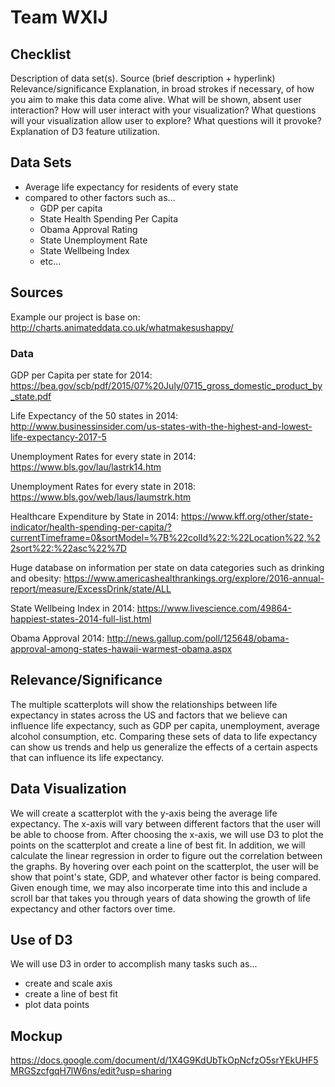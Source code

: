 # Team WXIJ

## Checklist

Description of data set(s).
Source (brief description + hyperlink)
Relevance/significance
Explanation, in broad strokes if necessary, of how you aim to make this data come alive.
What will be shown, absent user interaction?
How will user interact with your visualization?
What questions will your visualization allow user to explore? What questions will it provoke?
Explanation of D3 feature utilization.

## Data Sets
- Average life expectancy for residents of every state
- compared to other factors such as...
  - GDP per capita
  - State Health Spending Per Capita 
  - Obama Approval Rating 
  - State Unemployment Rate 
  - State Wellbeing Index 
  - etc...

## Sources
Example our project is base on:
http://charts.animateddata.co.uk/whatmakesushappy/

### Data
GDP per Capita per state for 2014:
https://bea.gov/scb/pdf/2015/07%20July/0715_gross_domestic_product_by_state.pdf

Life Expectancy of the 50 states in 2014:
http://www.businessinsider.com/us-states-with-the-highest-and-lowest-life-expectancy-2017-5

Unemployment Rates for every state in 2014: 
https://www.bls.gov/lau/lastrk14.htm

Unemployment Rates for every state in 2018:
https://www.bls.gov/web/laus/laumstrk.htm

Healthcare Expenditure by State in 2014:
https://www.kff.org/other/state-indicator/health-spending-per-capita/?currentTimeframe=0&sortModel=%7B%22colId%22:%22Location%22,%22sort%22:%22asc%22%7D

Huge database on information per state on data categories such as drinking and obesity:
https://www.americashealthrankings.org/explore/2016-annual-report/measure/ExcessDrink/state/ALL

State Wellbeing Index in 2014:
https://www.livescience.com/49864-happiest-states-2014-full-list.html

Obama Approval 2014:
http://news.gallup.com/poll/125648/obama-approval-among-states-hawaii-warmest-obama.aspx

## Relevance/Significance
The multiple scatterplots will show the relationships between life expectancy in states across the US and factors that we believe can influence life expectancy, such as GDP per capita, unemployment, average alcohol consumption, etc. Comparing these  sets of data to life expectancy can show us trends and help us generalize the effects of a certain aspects that can influence its life expectancy.

## Data Visualization
We will create a scatterplot with the y-axis being the average life expectancy. The x-axis will vary between different factors that the user will be able to choose from. After choosing the x-axis, we will use D3 to plot the points on the scatterplot and create a line of best fit. In addition, we will calculate the linear regression in order to figure out the correlation between the graphs. By hovering over each point on the scatterplot, the user will be show that point's state, GDP, and whatever other factor is being compared. Given enough time, we may also incorperate time into this and include a scroll bar that takes you through years of data showing the growth of life expectancy and other factors over time.

## Use of D3

We will use D3 in order to accomplish many tasks such as...
- create and scale axis
- create a line of best fit
- plot data points

## Mockup

https://docs.google.com/document/d/1X4G9KdUbTkOpNcfzO5srYEkUHF5MRGSzcfgqH7lW6ns/edit?usp=sharing

